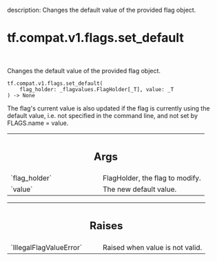 description: Changes the default value of the provided flag object.

<div itemscope itemtype="http://developers.google.com/ReferenceObject">
<meta itemprop="name" content="tf.compat.v1.flags.set_default" />
<meta itemprop="path" content="Stable" />
</div>

# tf.compat.v1.flags.set_default

<!-- Insert buttons and diff -->

<table class="tfo-notebook-buttons tfo-api nocontent" align="left">

</table>



Changes the default value of the provided flag object.


<pre class="devsite-click-to-copy prettyprint lang-py tfo-signature-link">
<code>tf.compat.v1.flags.set_default(
    flag_holder: _flagvalues.FlagHolder[_T], value: _T
) -> None
</code></pre>



<!-- Placeholder for "Used in" -->

The flag's current value is also updated if the flag is currently using
the default value, i.e. not specified in the command line, and not set
by FLAGS.name = value.

<!-- Tabular view -->
 <table class="responsive fixed orange">
<colgroup><col width="214px"><col></colgroup>
<tr><th colspan="2"><h2 class="add-link">Args</h2></th></tr>

<tr>
<td>
`flag_holder`<a id="flag_holder"></a>
</td>
<td>
FlagHolder, the flag to modify.
</td>
</tr><tr>
<td>
`value`<a id="value"></a>
</td>
<td>
The new default value.
</td>
</tr>
</table>



<!-- Tabular view -->
 <table class="responsive fixed orange">
<colgroup><col width="214px"><col></colgroup>
<tr><th colspan="2"><h2 class="add-link">Raises</h2></th></tr>

<tr>
<td>
`IllegalFlagValueError`<a id="IllegalFlagValueError"></a>
</td>
<td>
Raised when value is not valid.
</td>
</tr>
</table>

